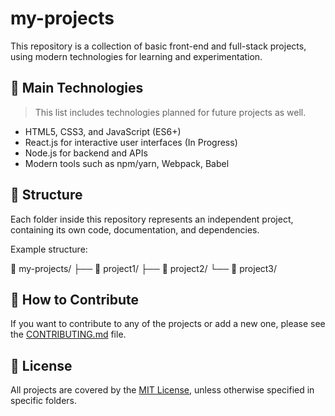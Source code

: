 # my-projects

This repository is a collection of basic front-end and full-stack projects, using modern technologies for learning and experimentation.

## 🧰 Main Technologies

> This list includes technologies planned for future projects as well.

- HTML5, CSS3, and JavaScript (ES6+)
- React.js for interactive user interfaces (In Progress)
- Node.js for backend and APIs
- Modern tools such as npm/yarn, Webpack, Babel

## 📁 Structure

Each folder inside this repository represents an independent project, containing its own code, documentation, and dependencies.

Example structure:


📁 my-projects/
├── 📁 project1/
├── 📁 project2/
└── 📁 project3/


## 🤝 How to Contribute

If you want to contribute to any of the projects or add a new one, please see the [CONTRIBUTING.md](CONTRIBUTING.md) file.

## 📄 License

All projects are covered by the [MIT License](LICENSE), unless otherwise specified in specific folders.
